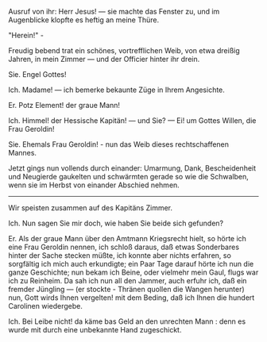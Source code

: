 <a name="76"></a>

Ausruf von ihr: Herr Jesus! — sie machte das Fenster 
zu, und im Augenblicke klopfte es heftig an meine Thüre.

"Herein!" - 

Freudig bebend trat ein schönes, vortrefflichen Weib, von
etwa dreißig Jahren, in mein Zimmer — und der Officier
hinter ihr drein.

Sie. Engel Gottes! 

Ich. Madame! — ich bemerke bekaunte Züge in Ihrem
Angesichte.

Er. Potz Element! der graue Mann!

Ich. Himmel! der Hessische Kapitän! — und Sie? —
Ei! um Gottes Willen, die Frau Geroldin!

Sie. Ehemals Frau Geroldin! - nun das Weib
dieses rechtschaffenen Mannes.

Jetzt gings nun vollends durch einander: Umarmung,
Dank, Bescheidenheit und Neugierde gaukelten und schwärmten 
gerade so wie die Schwalben, wenn sie im Herbst von
einander Abschied nehmen.

---

Wir speisten zusammen auf des Kapitäns Zimmer.

Ich. Nun sagen Sie mir doch, wie haben Sie beide
sich gefunden?

Er. Als der graue Mann über den Amtmann Kriegsrecht 
hielt, so hörte ich eine Frau Geroldin nennen, ich
schloß daraus, daß etwas Sonderbares hinter der Sache
stecken müßte, ich konnte aber nichts erfahren, so sorgfältig
ich mich auch erkundigte; ein Paar Tage darauf hörte ich
nun die ganze Geschichte; nun bekam ich Beine, oder vielmehr 
mein Gaul, flugs war ich zu Reinheim. Da sah 
ich nun all den Jammer, auch erfuhr ich, daß ein fremder 
Jüngling — (er stockte - Thränen quollen die Wangen 
herunter) nun, Gott wirds Ihnen vergelten! mit dem
Beding, daß ich Ihnen die hundert Carolinen wiedergebe.

Ich. Bei Leibe nicht! da käme bas Geld an den unrechten 
Mann : denn es wurde mit durch eine unbekannte 
Hand zugeschickt.

